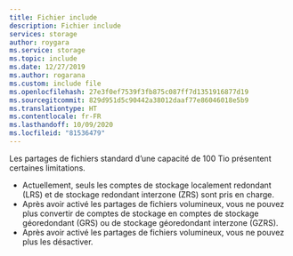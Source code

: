 ```yaml
---
title: Fichier include
description: Fichier include
services: storage
author: roygara
ms.service: storage
ms.topic: include
ms.date: 12/27/2019
ms.author: rogarana
ms.custom: include file
ms.openlocfilehash: 27e3f0ef7539f3fb875c087ff7d1351916877d19
ms.sourcegitcommit: 829d951d5c90442a38012daaf77e86046018e5b9
ms.translationtype: HT
ms.contentlocale: fr-FR
ms.lasthandoff: 10/09/2020
ms.locfileid: "81536479"
---
```

Les partages de fichiers standard d’une capacité de 100 Tio présentent certaines limitations.

- Actuellement, seuls les comptes de stockage localement redondant (LRS) et de stockage redondant interzone (ZRS) sont pris en charge.
- Après avoir activé les partages de fichiers volumineux, vous ne pouvez plus convertir de comptes de stockage en comptes de stockage géoredondant (GRS) ou de stockage géoredondant interzone (GZRS).
- Après avoir activé les partages de fichiers volumineux, vous ne pouvez plus les désactiver.
